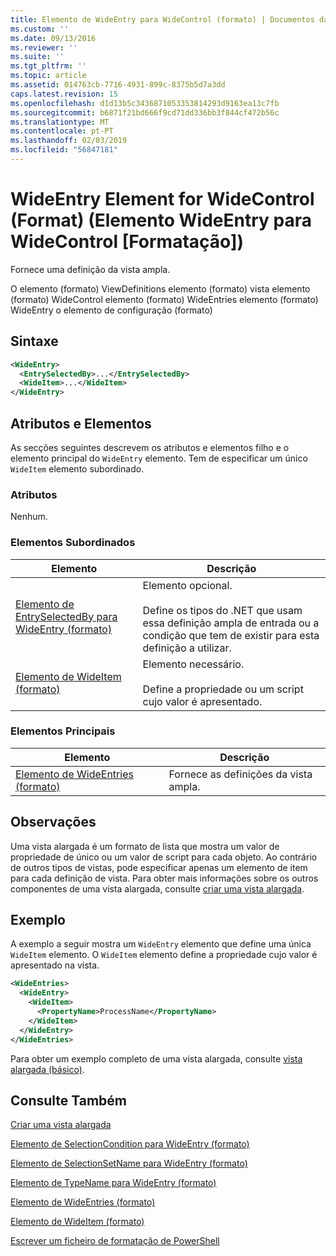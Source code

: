 ```yaml
---
title: Elemento de WideEntry para WideControl (formato) | Documentos da Microsoft
ms.custom: ''
ms.date: 09/13/2016
ms.reviewer: ''
ms.suite: ''
ms.tgt_pltfrm: ''
ms.topic: article
ms.assetid: 014763cb-7716-4931-899c-8375b5d7a3dd
caps.latest.revision: 15
ms.openlocfilehash: d1d13b5c3436871053353814293d9163ea13c7fb
ms.sourcegitcommit: b6871f21bd666f9cd71dd336bb3f844cf472b56c
ms.translationtype: MT
ms.contentlocale: pt-PT
ms.lasthandoff: 02/03/2019
ms.locfileid: "56847181"
---
```

# <a name="wideentry-element-for-widecontrol-format"></a>WideEntry Element for WideControl (Format) (Elemento WideEntry para WideControl [Formatação])

Fornece uma definição da vista ampla.

O elemento (formato) ViewDefinitions elemento (formato) vista elemento (formato) WideControl elemento (formato) WideEntries elemento (formato) WideEntry o elemento de configuração (formato)

## <a name="syntax"></a>Sintaxe

```xml
<WideEntry>
  <EntrySelectedBy>...</EntrySelectedBy>
  <WideItem>...</WideItem>
</WideEntry>
```

## <a name="attributes-and-elements"></a>Atributos e Elementos

As secções seguintes descrevem os atributos e elementos filho e o elemento principal do `WideEntry` elemento. Tem de especificar um único `WideItem` elemento subordinado.

### <a name="attributes"></a>Atributos

Nenhum.

### <a name="child-elements"></a>Elementos Subordinados

|Elemento|Descrição|
|-------------|-----------------|
|[Elemento de EntrySelectedBy para WideEntry (formato)](./entryselectedby-element-for-wideentry-format.md)|Elemento opcional.<br /><br /> Define os tipos do .NET que usam essa definição ampla de entrada ou a condição que tem de existir para esta definição a utilizar.|
|[Elemento de WideItem (formato)](./wideitem-element-for-widecontrol-format.md)|Elemento necessário.<br /><br /> Define a propriedade ou um script cujo valor é apresentado.|

### <a name="parent-elements"></a>Elementos Principais

|Elemento|Descrição|
|-------------|-----------------|
|[Elemento de WideEntries (formato)](./wideentries-element-for-widecontrol-format.md)|Fornece as definições da vista ampla.|

## <a name="remarks"></a>Observações

Uma vista alargada é um formato de lista que mostra um valor de propriedade de único ou um valor de script para cada objeto. Ao contrário de outros tipos de vistas, pode especificar apenas um elemento de item para cada definição de vista. Para obter mais informações sobre os outros componentes de uma vista alargada, consulte [criar uma vista alargada](./creating-a-wide-view.md).

## <a name="example"></a>Exemplo

A exemplo a seguir mostra um `WideEntry` elemento que define uma única `WideItem` elemento. O `WideItem` elemento define a propriedade cujo valor é apresentado na vista.

```xml
<WideEntries>
  <WideEntry>
    <WideItem>
      <PropertyName>ProcessName</PropertyName>
    </WideItem>
  </WideEntry>
</WideEntries>

```

Para obter um exemplo completo de uma vista alargada, consulte [vista alargada (básico)](./wide-view-basic.md).

## <a name="see-also"></a>Consulte Também

[Criar uma vista alargada](./creating-a-wide-view.md)

[Elemento de SelectionCondition para WideEntry (formato)](./selectioncondition-element-for-entryselectedby-for-widecontrol-format.md)

[Elemento de SelectionSetName para WideEntry (formato)](./selectionsetname-element-for-entryselectedby-for-widecontrol-format.md)

[Elemento de TypeName para WideEntry (formato)](./typename-element-for-entryselectedby-for-wideentry-format.md)

[Elemento de WideEntries (formato)](./wideentries-element-for-widecontrol-format.md)

[Elemento de WideItem (formato)](./wideitem-element-for-widecontrol-format.md)

[Escrever um ficheiro de formatação de PowerShell](./writing-a-powershell-formatting-file.md)

